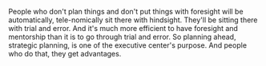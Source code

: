  People who don't plan things and don't put things with foresight will be automatically, tele-nomically sit there with hindsight. They'll be sitting there with trial and error. And it's much more efficient to have foresight and mentorship than it is to go through trial and error. So planning ahead, strategic planning, is one of the executive center's purpose. And people who do that, they get advantages.